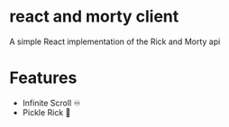 # react and morty client

A simple React implementation of the Rick and Morty api

# Features
  - Infinite Scroll ♾
  - Pickle Rick 🥒
